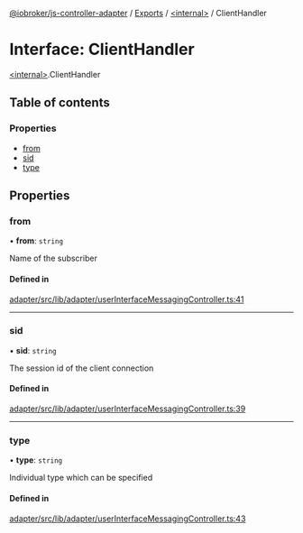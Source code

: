 [@iobroker/js-controller-adapter](../README.md) / [Exports](../modules.md) / [\<internal\>](../modules/internal_.md) / ClientHandler

# Interface: ClientHandler

[\<internal\>](../modules/internal_.md).ClientHandler

## Table of contents

### Properties

- [from](internal_.ClientHandler.md#from)
- [sid](internal_.ClientHandler.md#sid)
- [type](internal_.ClientHandler.md#type)

## Properties

### from

• **from**: `string`

Name of the subscriber

#### Defined in

[adapter/src/lib/adapter/userInterfaceMessagingController.ts:41](https://github.com/ioBroker/ioBroker.js-controller/blob/bb39b56985d2141130fd7ada5e4d35b1a3779c05/packages/adapter/src/lib/adapter/userInterfaceMessagingController.ts#L41)

___

### sid

• **sid**: `string`

The session id of the client connection

#### Defined in

[adapter/src/lib/adapter/userInterfaceMessagingController.ts:39](https://github.com/ioBroker/ioBroker.js-controller/blob/bb39b56985d2141130fd7ada5e4d35b1a3779c05/packages/adapter/src/lib/adapter/userInterfaceMessagingController.ts#L39)

___

### type

• **type**: `string`

Individual type which can be specified

#### Defined in

[adapter/src/lib/adapter/userInterfaceMessagingController.ts:43](https://github.com/ioBroker/ioBroker.js-controller/blob/bb39b56985d2141130fd7ada5e4d35b1a3779c05/packages/adapter/src/lib/adapter/userInterfaceMessagingController.ts#L43)
